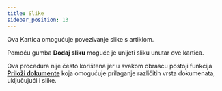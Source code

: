 ```yaml
---
title: Slike
sidebar_position: 13
---
```


Ova Kartica omogućuje povezivanje slike s artiklom.

Pomoću gumba **Dodaj sliku** moguće je unijeti sliku unutar ove kartica.

Ova procedura nije često korištena jer u svakom obrascu postoji funkcija [**Priloži dokumente**](/docs/guide/common/common-buttons#document-manager) koja omogućuje prilaganje različitih vrsta dokumenata, uključujući i slike.